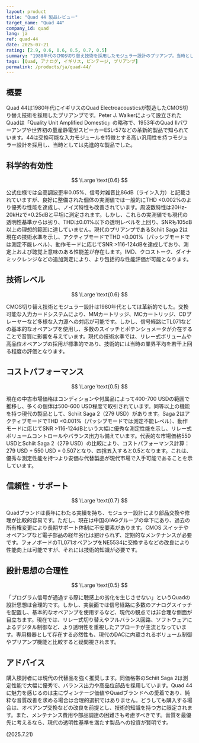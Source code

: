 ```yaml
---
layout: product
title: "Quad 44 製品レビュー"
target_name: "Quad 44"
company_id: quad
lang: ja
ref: quad-44
date: 2025-07-21
rating: [2.9, 0.6, 0.6, 0.5, 0.7, 0.5]
summary: "1980年代のCMOS切り替え技術を採用したモジュラー設計のプリアンプ。当時としては革新的だったが、現代の透明性基準からは劣る"
tags: [Quad, アナログ, イギリス, ビンテージ, プリアンプ]
permalink: /products/ja/quad-44/
---
```

## 概要

Quad 44は1980年代にイギリスのQuad Electroacousticsが製造したCMOS切り替え技術を採用したプリアンプです。Peter J. Walkerによって設立されたQuadは「Quality Unit Amplified Domestic」の略称で、1953年のQuad IIパワーアンプや世界初の量産静電型スピーカーESL-57などの革新的製品で知られています。44は交換可能な入力モジュールを特徴とする高い汎用性を持つモジュラー設計を採用し、当時としては先進的な製品でした。

## 科学的有効性

$$ \Large \text{0.6} $$

公式仕様では全高調波歪率0.05%、信号対雑音比86dB（ライン入力）と記載されていますが、良好に整備された個体の実測値では一般的にTHD <0.002%のより優秀な性能を達成し、ノイズ特性も改善されています。周波数特性は20Hz-20kHzで±0.25dBと平坦に測定されます。しかし、これらの実測値でも現代の透明性基準からは劣り、THDは0.01%以下の透明レベルを上回り、SNRも105dB以上の理想的範囲に達していません。現代のプリアンプであるSchiit Saga 2は現在の技術水準を示し、アクティブモードでTHD <0.001%（パッシブモードでは測定不能レベル）、動作モードに応じてSNR >116-124dBを達成しており、測定上および聴覚上意味のある性能差が存在します。IMD、クロストーク、ダイナミックレンジなどの追加測定により、より包括的な性能評価が可能となります。

## 技術レベル

$$ \Large \text{0.6} $$

CMOS切り替え技術とモジュラー設計は1980年代としては革新的でした。交換可能な入力カードシステムにより、MMカートリッジ、MCカートリッジ、CDプレーヤーなど多様な入力源への対応が可能です。しかし、信号経路にTL071などの基本的なオペアンプを使用し、多数のスイッチとポテンショメータが介在することで音質に影響を与えています。現代の技術水準では、リレー式ボリュームや高品位オペアンプの採用が標準的であり、技術的には当時の業界平均を若干上回る程度の評価となります。

## コストパフォーマンス

$$ \Large \text{0.5} $$

現在の中古市場価格はコンディションや付属品によって400-700 USDの範囲で推移し、多くの個体は500-600 USD程度で取引されています。同等以上の機能を持つ現代の製品として、Schiit Saga 2（279 USD）があります。Saga 2はアクティブモードでTHD <0.001%（パッシブモードでは測定不能レベル）、動作モードに応じてSNR >116-124dBという大幅に優秀な測定性能を示し、リレー式ボリュームコントロールやバランス出力も備えています。代表的な市場価格550 USDとSchiit Saga 2（279 USD）の比較により、コストパフォーマンス計算：279 USD ÷ 550 USD = 0.507となり、四捨五入すると0.5となります。これは、優秀な測定性能を持つより安価な代替製品が現代市場で入手可能であることを示しています。

## 信頼性・サポート

$$ \Large \text{0.7} $$

Quadブランドは長年にわたる実績を持ち、モジュラー設計により部品交換や修理が比較的容易です。ただし、現在は中国のIAGグループの傘下にあり、過去の所有権変更により長期サポート体制に不安要素があります。CMOS スイッチやオペアンプなど電子部品の経年劣化は避けられず、定期的なメンテナンスが必要です。フォノボードのTL071オペアンプをNE5534に交換するなどの改良により性能向上は可能ですが、それには技術的知識が必要です。

## 設計思想の合理性

$$ \Large \text{0.5} $$

「プログラム信号が通過する際に聴感上の劣化を生じさせない」というQuadの設計思想は合理的です。しかし、実装面では信号経路に多数のアナログスイッチを配置し、基本的なオペアンプを使用するなど、現代の観点では非合理な側面が目立ちます。現在では、リレー式切り替えやフルバランス回路、ソフトウェアによるデジタル制御など、より透明性を重視したアプローチが主流となっています。専用機器として存在する必然性も、現代のDACに内蔵されるボリューム制御やプリアンプ機能と比較すると疑問視されます。

## アドバイス

購入検討者には現代の代替品を強く推奨します。同価格帯のSchiit Saga 2は測定性能で大幅に優秀で、バランス出力や高品位部品を採用しています。Quad 44に魅力を感じるのは主にヴィンテージ価値やQuadブランドへの愛着であり、純粋な音質改善を求める場合は合理的選択ではありません。どうしても購入する場合は、オペアンプ交換などの改良を前提とし、技術的知識を持つ方に限定されます。また、メンテナンス費用や部品調達の困難さも考慮すべきです。音質を最優先に考えるなら、現代の透明性基準を満たす製品への投資が賢明です。

(2025.7.21)